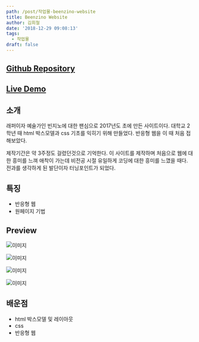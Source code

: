 ```yaml
---
path: /post/작업물-beenzino-website
title: Beenzino Website
author: 김희철
date: '2018-12-29 09:08:13'
tags:
  - 작업물
draft: false
---
```


## [Github Repository](https://github.com/heecheolman/beenzino)

## [Live Demo](http://heecheolman.github.io/beenzino)

## 소개

래퍼이자 예술가인 빈지노에 대한 팬심으로 2017년도 초에 만든 사이트이다. 대학교 2학년 때 html 박스모델과 css 기초를 익히기 위해 만들었다. 반응형 웹을 이 때 처음 접해보았다.

제작기간은 약 3주정도 걸렸던것으로 기억한다. 이 사이트를 제작하며 처음으로 웹에 대한 흥미를 느껴 애착이 가는데 비전공 시절 유일하게 코딩에 대한 흥미를 느꼈을 때다. 전과를 생각하게 된 발단이자 터닝포인트가 되었다.

## 특징

- 반응형 웹
- 원페이지 기법

## Preview

![이미지](https://heecheolman.github.io/static/img/preview-1.e4a88b1.png)

![이미지](https://heecheolman.github.io/static/img/preview-3.56dea3a.png)

![이미지](https://heecheolman.github.io/static/img/preview-4.6263f49.png)

![이미지](https://heecheolman.github.io/static/img/preview-5.14d9848.png)

## 배운점

- html 박스모델 및 레이아웃
- css
- 반응형 웹
